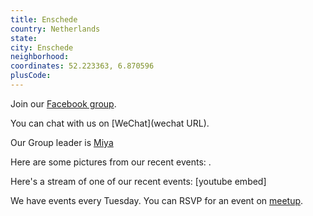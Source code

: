 ```yaml
---
title: Enschede
country: Netherlands
state: 
city: Enschede
neighborhood: 
coordinates: 52.223363, 6.870596
plusCode:
---
```

Join our [Facebook group](https://www.facebook.com/groups/free.code.camp.enschede).

You can chat with us on [WeChat](wechat URL).

Our Group leader is [Miya](freecodecamp.org/miya)

Here are some pictures from our recent events:
![]().

Here's a stream of one of our recent events:
[youtube embed]

We have events every Tuesday. You can RSVP for an event on [meetup](meetupurl).
